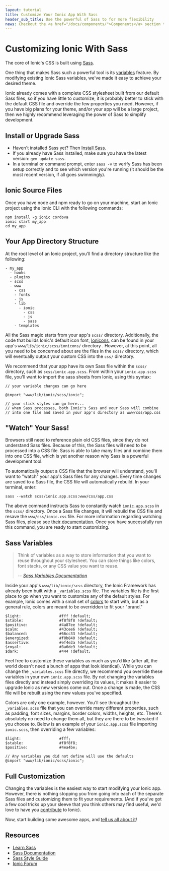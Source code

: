```yaml
---
layout: tutorial
title: Customize Your Ionic App With Sass
header_sub_title: Use the powerful of Sass to for more flexibility
news: Checkout the <a href="/docs/components/">Components</a> section to see what Ionic already has
---
```


Customizing Ionic With Sass
====

The core of Ionic's CSS is built using [Sass](http://sass-lang.com/).

One thing that makes Sass such a powerful tool is its [variables](http://sass-lang.com/guide#variables) feature. By modifying existing Ionic Sass variables, we've made it easy to achieve your desired theme.

Ionic already comes with a complete CSS stylesheet built from our default Sass files, so if you have little to customize, it is probably better to stick with the default CSS file and override the few properties you need. However, if you have big plans for your theme, and/or your app will be a large project, then we highly recommend leveraging the power of Sass to simplify development.


## Install or Upgrade Sass

- Haven't installed Sass yet? Then [Install Sass](http://Sass-lang.com/install).
- If you already have Sass installed, make sure you have the latest version: `gem update sass`.
- In a terminal or command prompt, enter `sass -v` to verify Sass has been setup correctly and to see which version you're running (it should be the most recent version, if all goes swimmingly).


## Ionic Source Files

Once you have node and npm ready to go on your machine, start an Ionic project using the Ionic CLI with the following commands:

```
npm install -g ionic cordova
ionic start my_app
cd my_app
```

## Your App Directory Structure

At the root level of an Ionic project, you'll find a directory structure like the following:

    - my_app
      - hooks
      - plugins
      - scss
      - www
        - css
        - fonts
        - js
        - lib
          - ionic
            - css
            - js
            - sass
        - templates

All the Sass magic starts from your app's `scss/` directory. Additionally, the code that builds Ionic's default icon font, [Ionicons](http://ionicons.com/), can be found in your app's `www/lib/ionic/scss/ionicons/` directory . However, at this point, all you need to be concerned about are the files in the `scss/` directory, which will eventually output your custom CSS into the `css/` directory.

We recommend that your app have its own Sass file within the `scss/` directory, such as `scss/ionic.app.scss`. From within your `ionic.app.scss` file, you'll want to import the sass sheets from Ionic, using this syntax:

    // your variable changes can go here

    @import "www/lib/ionic/scss/ionic";

    // your slick styles can go here...
    // when Sass processes, both Ionic's Sass and your Sass will combine
    // into one file and saved in your app's directory as www/css/app.css

## "Watch" Your Sass!

Browsers still need to reference plain old CSS files, since they do not understand Sass files. Because of this, the Sass files will need to be processed into a CSS file. Sass is able to take many files and combine them into one CSS file, which is yet another reason why Sass is a powerful development tool.

To automatically output a CSS file that the browser will understand, you'll want to "watch" your app's Sass files for any changes. Every time changes are saved to a Sass file, the CSS file will automatically rebuild. In your terminal, enter:

    sass --watch scss/ionic.app.scss:www/css/app.css

The above command instructs Sass to constantly watch `ionic.app.scss` in the `scss/` directory. Once a Sass file changes, it will rebuild the CSS file and resave the `www/css/ionic.css` file. For more information regarding watching Sass files, please see [their documentation](http://sass-lang.com/documentation/file.SASS_REFERENCE.html). Once you have successfully run this command, you are ready to start customizing.

## Sass Variables

> Think of variables as a way to store information that you want to reuse throughout your stylesheet. You can store things like colors, font stacks, or any CSS value you want to reuse.
>
> -- <cite>[Sass Variables Documentation](http://sass-lang.com/guide#variables)</cite>

Inside your app's `www/lib/ionic/scss` directory, the Ionic Framework has already been built with a `_variables.scss` file. The variables file is the first place to go when you want to customize any of the default styles. For example, Ionic comes with a small set of [colors](/docs/components/#colors) to start with, but as a general rule, colors are meant to be overridden to fit your "brand."

    $light:                 #fff !default;
    $stable:                #f8f8f8 !default;
    $positive:              #4a87ee !default;
    $calm:                  #43cee6 !default;
    $balanced:              #66cc33 !default;
    $energized:             #f0b840 !default;
    $assertive:             #ef4e3a !default;
    $royal:                 #8a6de9 !default;
    $dark:                  #444 !default;

Feel free to customize these variables as much as you'd like (after all, the world doesn't need a bunch of apps that look identical). While you can change the `_variables.scss` file directly, we recommend you override these variables in your own `ionic.app.scss` file. By not changing the variables files directly and instead simply overriding its values, it makes it easier to upgrade Ionic as new versions come out. Once a change is made, the CSS file will be rebuilt using the new values you've specified.

Colors are only one example, however. You'll see throughout the `_variables.scss` file that you can override many different properties, such as padding, font sizes, margins, border colors, widths, heights, etc. There's absolutely no need to change them all, but they are there to be tweaked if you choose to. Below is an example of your `ionic.app.scss` file importing `ionic.scss`, then overriding a few variables:

    $light:                 #fff;
    $stable:                #f8f8f8;
    $positive:              #4ea4be;

    // Any variables you did not define will use the defaults
    @import "www/lib/ionic/scss/ionic";


## Full Customization

Changing the variables is the easiest way to start modifying your Ionic app. However, there is nothing stopping you from going into each of the separate Sass files and customizing them to fit your requirements. (And if you've got a few cool tricks up your sleeve that you think others may find useful, we'd love to have you [contribute](/contribute/) to Ionic).

Now, start building some awesome apps, and [tell us all about it](/examples/submit.html)!

## Resources

- [Learn Sass](http://sass-lang.com/guide)
- [Sass Documentation](http://sass-lang.com/documentation/file.SASS_REFERENCE.html)
- [Sass Style Guide](http://css-tricks.com/sass-style-guide/)
- [Ionic Forum](http://forum.ionicframework.com/)
